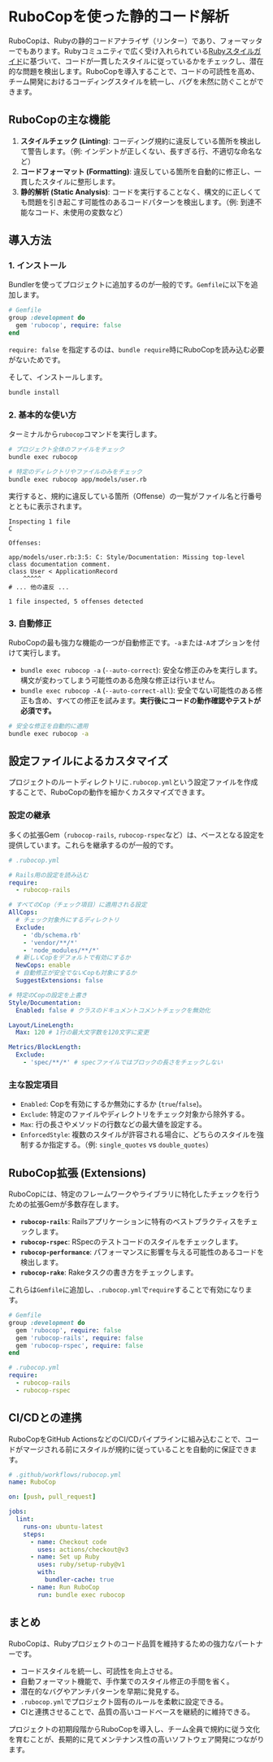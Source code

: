 # RuboCopを使った静的コード解析

RuboCopは、Rubyの静的コードアナライザ（リンター）であり、フォーマッターでもあります。Rubyコミュニティで広く受け入れられている[Rubyスタイルガイド](https://github.com/rubocop/ruby-style-guide)に基づいて、コードが一貫したスタイルに従っているかをチェックし、潜在的な問題を検出します。RuboCopを導入することで、コードの可読性を高め、チーム開発におけるコーディングスタイルを統一し、バグを未然に防ぐことができます。

## RuboCopの主な機能

1.  **スタイルチェック (Linting)**: コーディング規約に違反している箇所を検出して警告します。（例: インデントが正しくない、長すぎる行、不適切な命名など）
2.  **コードフォーマット (Formatting)**: 違反している箇所を自動的に修正し、一貫したスタイルに整形します。
3.  **静的解析 (Static Analysis)**: コードを実行することなく、構文的に正しくても問題を引き起こす可能性のあるコードパターンを検出します。（例: 到達不能なコード、未使用の変数など）

## 導入方法

### 1. インストール

Bundlerを使ってプロジェクトに追加するのが一般的です。`Gemfile`に以下を追加します。

```ruby
# Gemfile
group :development do
  gem 'rubocop', require: false
end
```

`require: false` を指定するのは、`bundle require`時にRuboCopを読み込む必要がないためです。

そして、インストールします。

```bash
bundle install
```

### 2. 基本的な使い方

ターミナルから`rubocop`コマンドを実行します。

```bash
# プロジェクト全体のファイルをチェック
bundle exec rubocop

# 特定のディレクトリやファイルのみをチェック
bundle exec rubocop app/models/user.rb
```

実行すると、規約に違反している箇所（Offense）の一覧がファイル名と行番号とともに表示されます。

```
Inspecting 1 file
C

Offenses:

app/models/user.rb:3:5: C: Style/Documentation: Missing top-level class documentation comment.
class User < ApplicationRecord
    ^^^^^
# ... 他の違反 ...

1 file inspected, 5 offenses detected
```

### 3. 自動修正

RuboCopの最も強力な機能の一つが自動修正です。`-a`または`-A`オプションを付けて実行します。

- `bundle exec rubocop -a` (`--auto-correct`): 安全な修正のみを実行します。構文が変わってしまう可能性のある危険な修正は行いません。
- `bundle exec rubocop -A` (`--auto-correct-all`): 安全でない可能性のある修正も含め、すべての修正を試みます。**実行後にコードの動作確認やテストが必須です。**

```bash
# 安全な修正を自動的に適用
bundle exec rubocop -a
```

## 設定ファイルによるカスタマイズ

プロジェクトのルートディレクトリに`.rubocop.yml`という設定ファイルを作成することで、RuboCopの動作を細かくカスタマイズできます。

### 設定の継承

多くの拡張Gem（`rubocop-rails`, `rubocop-rspec`など）は、ベースとなる設定を提供しています。これらを継承するのが一般的です。

```yaml
# .rubocop.yml

# Rails用の設定を読み込む
require:
  - rubocop-rails

# すべてのCop（チェック項目）に適用される設定
AllCops:
  # チェック対象外にするディレクトリ
  Exclude:
    - 'db/schema.rb'
    - 'vendor/**/*'
    - 'node_modules/**/*'
  # 新しいCopをデフォルトで有効にするか
  NewCops: enable
  # 自動修正が安全でないCopも対象にするか
  SuggestExtensions: false

# 特定のCopの設定を上書き
Style/Documentation:
  Enabled: false # クラスのドキュメントコメントチェックを無効化

Layout/LineLength:
  Max: 120 # 1行の最大文字数を120文字に変更

Metrics/BlockLength:
  Exclude:
    - 'spec/**/*' # specファイルではブロックの長さをチェックしない
```

### 主な設定項目

- `Enabled`: Copを有効にするか無効にするか (`true`/`false`)。
- `Exclude`: 特定のファイルやディレクトリをチェック対象から除外する。
- `Max`: 行の長さやメソッドの行数などの最大値を設定する。
- `EnforcedStyle`: 複数のスタイルが許容される場合に、どちらのスタイルを強制するか指定する。（例: `single_quotes` vs `double_quotes`）

## RuboCop拡張 (Extensions)

RuboCopには、特定のフレームワークやライブラリに特化したチェックを行うための拡張Gemが多数存在します。

- **`rubocop-rails`**: Railsアプリケーションに特有のベストプラクティスをチェックします。
- **`rubocop-rspec`**: RSpecのテストコードのスタイルをチェックします。
- **`rubocop-performance`**: パフォーマンスに影響を与える可能性のあるコードを検出します。
- **`rubocop-rake`**: Rakeタスクの書き方をチェックします。

これらは`Gemfile`に追加し、`.rubocop.yml`で`require`することで有効になります。

```ruby
# Gemfile
group :development do
  gem 'rubocop', require: false
  gem 'rubocop-rails', require: false
  gem 'rubocop-rspec', require: false
end
```

```yaml
# .rubocop.yml
require:
  - rubocop-rails
  - rubocop-rspec
```

## CI/CDとの連携

RuboCopをGitHub ActionsなどのCI/CDパイプラインに組み込むことで、コードがマージされる前にスタイルが規約に従っていることを自動的に保証できます。

```yaml
# .github/workflows/rubocop.yml
name: RuboCop

on: [push, pull_request]

jobs:
  lint:
    runs-on: ubuntu-latest
    steps:
      - name: Checkout code
        uses: actions/checkout@v3
      - name: Set up Ruby
        uses: ruby/setup-ruby@v1
        with:
          bundler-cache: true
      - name: Run RuboCop
        run: bundle exec rubocop
```

## まとめ

RuboCopは、Rubyプロジェクトのコード品質を維持するための強力なパートナーです。
- コードスタイルを統一し、可読性を向上させる。
- 自動フォーマット機能で、手作業でのスタイル修正の手間を省く。
- 潜在的なバグやアンチパターンを早期に発見する。
- `.rubocop.yml`でプロジェクト固有のルールを柔軟に設定できる。
- CIと連携させることで、品質の高いコードベースを継続的に維持できる。

プロジェクトの初期段階からRuboCopを導入し、チーム全員で規約に従う文化を育むことが、長期的に見てメンテナンス性の高いソフトウェア開発につながります。